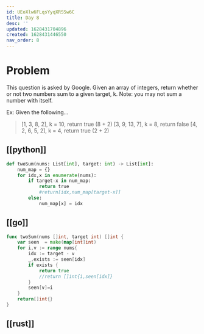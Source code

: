 ```yaml
---
id: UEoXlw6FLqsYyqXRSSw6C
title: Day 8
desc: ''
updated: 1628431704896
created: 1628431446550
nav_order: 8
---
```

# Problem
This question is asked by Google.
Given an array of integers, return whether or not two numbers sum to a given target, k.
Note: you may not sum a number with itself.

Ex: Given the following...

> [1, 3, 8, 2], k = 10, return true (8 + 2)
> [3, 9, 13, 7], k = 8, return false
> [4, 2, 6, 5, 2], k = 4, return true (2 + 2)

## [[python]]
```python
def twoSum(nums: List[int], target: int) -> List[int]:
    num_map = {}
    for idx,x in enumerate(nums):
        if target-x in num_map:
            return true
            #return[idx,num_map[target-x]]
        else:
            num_map[x] = idx

```

## [[go]]
```go
func twoSum(nums []int, target int) []int {
    var seen  = make(map[int]int)
    for i,v := range nums{
        idx := target - v
        _,exists := seen[idx]
        if exists {
            return true
            //return []int{i,seen[idx]}
        }
        seen[v]=i
    }
    return[]int{}
}
```

## [[rust]]
